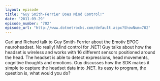 ```yaml
---
layout: episode
title: "Guy Smith-Ferrier Does Mind Control!"
date: "2011-09-29"
episode_number: "702"
episode_url: "http://www.dotnetrocks.com/default.aspx?ShowNum=702"
---
```


Carl and Richard talk to Guy Smith-Ferrier about the Emotiv EPOC neuroheadset. No really! Mind control for .NET! Guy talks about how the headset is wireless and works with 16 different sensors positioned around the head. The headset is able to detect expressions, head movements, cognitive thoughts and emotions. Guy discusses how the SDK makes it simple to capture the headset data into .NET. Its easy to program, the question is, what would you do?
